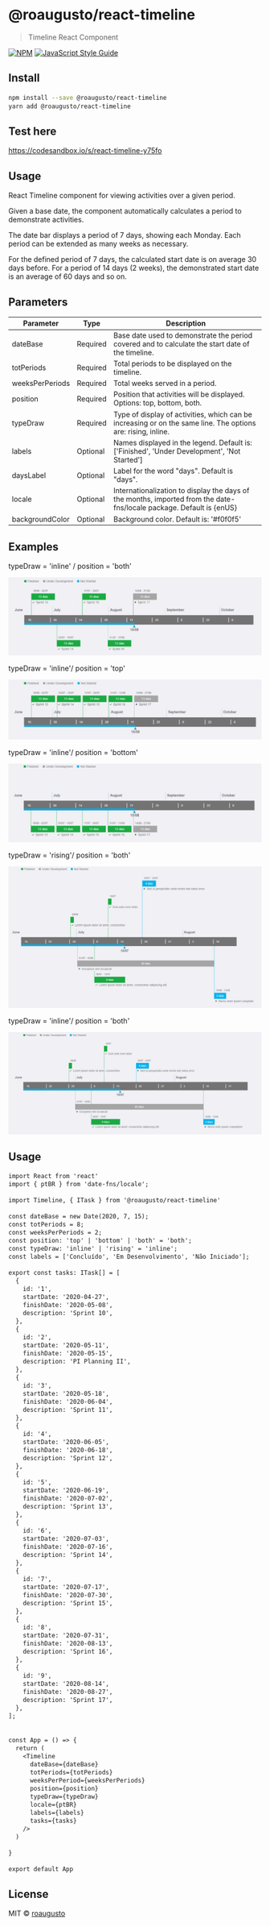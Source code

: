 # @roaugusto/react-timeline

> Timeline React Component

[![NPM](https://img.shields.io/npm/v/react-timeline.svg)](https://www.npmjs.com/package/react-timeline) [![JavaScript Style Guide](https://img.shields.io/badge/code_style-standard-brightgreen.svg)](https://standardjs.com)

## Install

```bash
npm install --save @roaugusto/react-timeline
yarn add @roaugusto/react-timeline
```

## Test here

https://codesandbox.io/s/react-timeline-y75fo

## Usage

React Timeline component for viewing activities over a given period.

Given a base date, the component automatically calculates a period to demonstrate activities.

The date bar displays a period of 7 days, showing each Monday. Each period can be extended as many weeks as necessary.

For the defined period of 7 days, the calculated start date is on average 30 days before. For a period of 14 days (2 weeks), the demonstrated start date is an average of 60 days and so on.

## Parameters

| Parameter        | Type     |  Description                                                                                                |
|------------------|----------|-------------------------------------------------------------------------------------------------------------|
| dateBase         | Required | Base date used to demonstrate the period covered and to calculate the start date of the timeline.           |
| totPeriods       | Required | Total periods to be displayed on the timeline.                                                              |
| weeksPerPeriods  | Required | Total weeks served in a period.                                                                             |
| position         | Required | Position that activities will be displayed. Options: top, bottom, both.                                     |
| typeDraw         | Required | Type of display of activities, which can be increasing or on the same line. The options are: rising, inline.|
| labels           | Optional | Names displayed in the legend. Default is: ['Finished', 'Under Development', 'Not Started']                 |
| daysLabel        | Optional | Label for the word "days". Default is "days".                                                               |
| locale           | Optional | Internationalization to display the days of the months, imported from the date-fns/locale package. Default is {enUS} |
| backgroundColor  | Optional | Background color. Default is: '#f0f0f5' |

## Examples

typeDraw = 'inline' / position = 'both'

![alt text](https://github.com/roaugusto/react-timeline/blob/main/assets/imgs/timeline.png?raw=true)

typeDraw = 'inline'/ position = 'top'

![alt text](https://github.com/roaugusto/react-timeline/blob/main/assets/imgs/timeline2.png?raw=true)

typeDraw = 'inline'/ position = 'bottom'

![alt text](https://github.com/roaugusto/react-timeline/blob/main/assets/imgs/timeline3.png?raw=true)

typeDraw = 'rising'/ position = 'both'

![alt text](https://github.com/roaugusto/react-timeline/blob/main/assets/imgs/timeline7.png?raw=true)

typeDraw = 'inline'/ position = 'both'

![alt text](https://github.com/roaugusto/react-timeline/blob/main/assets/imgs/timeline8.png?raw=true)

## Usage

```tsx
import React from 'react'
import { ptBR } from 'date-fns/locale';

import Timeline, { ITask } from '@roaugusto/react-timeline'

const dateBase = new Date(2020, 7, 15);
const totPeriods = 8;
const weeksPerPeriods = 2;
const position: 'top' | 'bottom' | 'both' = 'both';
const typeDraw: 'inline' | 'rising' = 'inline';
const labels = ['Concluído', 'Em Desenvolvimento', 'Não Iniciado'];

export const tasks: ITask[] = [
  {
    id: '1',
    startDate: '2020-04-27',
    finishDate: '2020-05-08',
    description: 'Sprint 10',
  },
  {
    id: '2',
    startDate: '2020-05-11',
    finishDate: '2020-05-15',
    description: 'PI Planning II',
  },
  {
    id: '3',
    startDate: '2020-05-18',
    finishDate: '2020-06-04',
    description: 'Sprint 11',
  },
  {
    id: '4',
    startDate: '2020-06-05',
    finishDate: '2020-06-18',
    description: 'Sprint 12',
  },
  {
    id: '5',
    startDate: '2020-06-19',
    finishDate: '2020-07-02',
    description: 'Sprint 13',
  },
  {
    id: '6',
    startDate: '2020-07-03',
    finishDate: '2020-07-16',
    description: 'Sprint 14',
  },
  {
    id: '7',
    startDate: '2020-07-17',
    finishDate: '2020-07-30',
    description: 'Sprint 15',
  },
  {
    id: '8',
    startDate: '2020-07-31',
    finishDate: '2020-08-13',
    description: 'Sprint 16',
  },
  {
    id: '9',
    startDate: '2020-08-14',
    finishDate: '2020-08-27',
    description: 'Sprint 17',
  },
];


const App = () => {
  return (
    <Timeline
      dateBase={dateBase}
      totPeriods={totPeriods}
      weeksPerPeriod={weeksPerPeriods}
      position={position}
      typeDraw={typeDraw}
      locale={ptBR}
      labels={labels}
      tasks={tasks}
    />
  )

}

export default App

```

## License

MIT © [roaugusto](https://github.com/roaugusto)
